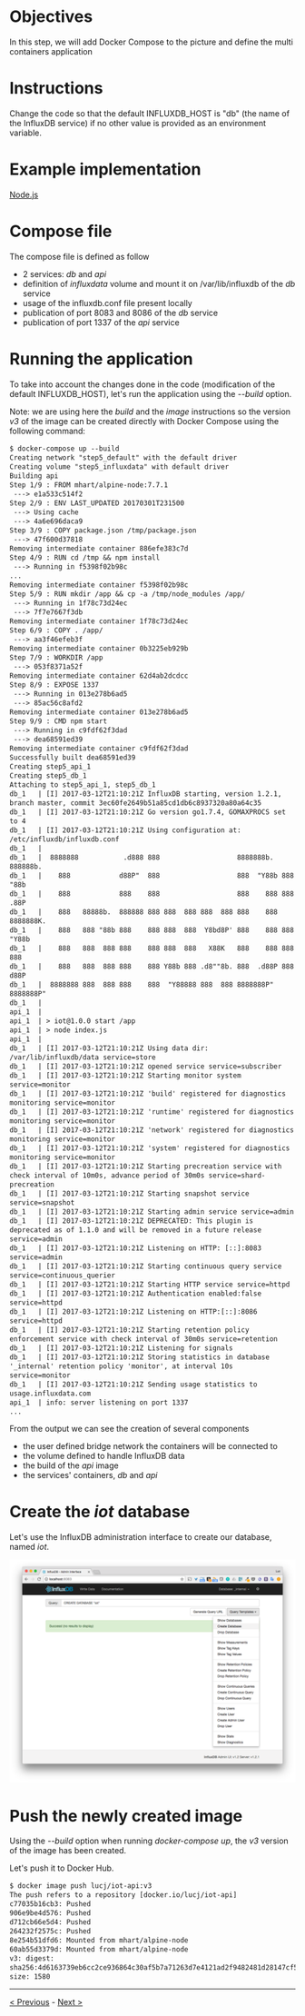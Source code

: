 # Objectives

In this step, we will add Docker Compose to the picture and define the multi containers application

# Instructions

Change the code so that the default INFLUXDB_HOST is "db" (the name of the InfluxDB service) if no other value is provided as an environment variable.
 
# Example implementation

[Node.js](./nodejs)

# Compose file

The compose file is defined as follow

* 2 services: *db* and *api*
* definition of *influxdata* volume and mount it on /var/lib/influxdb of the *db* service
* usage of the influxdb.conf file present locally
* publication of port 8083 and 8086 of the *db* service
* publication of port 1337 of the *api* service

# Running the application

To take into account the changes done in the code (modification of the default INFLUXDB_HOST), let's run the application using the *--build* option.

Note: we are using here the *build* and the *image* instructions so the version *v3* of the image can be created directly with Docker Compose using the following command:

````
$ docker-compose up --build
Creating network "step5_default" with the default driver
Creating volume "step5_influxdata" with default driver
Building api
Step 1/9 : FROM mhart/alpine-node:7.7.1
 ---> e1a533c514f2
Step 2/9 : ENV LAST_UPDATED 20170301T231500
 ---> Using cache
 ---> 4a6e696daca9
Step 3/9 : COPY package.json /tmp/package.json
 ---> 47f600d37818
Removing intermediate container 886efe383c7d
Step 4/9 : RUN cd /tmp && npm install
 ---> Running in f5398f02b98c
...
Removing intermediate container f5398f02b98c
Step 5/9 : RUN mkdir /app && cp -a /tmp/node_modules /app/
 ---> Running in 1f78c73d24ec
 ---> 7f7e7667f3db
Removing intermediate container 1f78c73d24ec
Step 6/9 : COPY . /app/
 ---> aa3f46efeb3f
Removing intermediate container 0b3225eb929b
Step 7/9 : WORKDIR /app
 ---> 053f8371a52f
Removing intermediate container 62d4ab2dcdcc
Step 8/9 : EXPOSE 1337
 ---> Running in 013e278b6ad5
 ---> 85ac56c8afd2
Removing intermediate container 013e278b6ad5
Step 9/9 : CMD npm start
 ---> Running in c9fdf62f3dad
 ---> dea68591ed39
Removing intermediate container c9fdf62f3dad
Successfully built dea68591ed39
Creating step5_api_1
Creating step5_db_1
Attaching to step5_api_1, step5_db_1
db_1   | [I] 2017-03-12T21:10:21Z InfluxDB starting, version 1.2.1, branch master, commit 3ec60fe2649b51a85cd1db6c8937320a80a64c35
db_1   | [I] 2017-03-12T21:10:21Z Go version go1.7.4, GOMAXPROCS set to 4
db_1   | [I] 2017-03-12T21:10:21Z Using configuration at: /etc/influxdb/influxdb.conf
db_1   |
db_1   |  8888888           .d888 888                   8888888b.  888888b.
db_1   |    888            d88P"  888                   888  "Y88b 888  "88b
db_1   |    888            888    888                   888    888 888  .88P
db_1   |    888   88888b.  888888 888 888  888 888  888 888    888 8888888K.
db_1   |    888   888 "88b 888    888 888  888  Y8bd8P' 888    888 888  "Y88b
db_1   |    888   888  888 888    888 888  888   X88K   888    888 888    888
db_1   |    888   888  888 888    888 Y88b 888 .d8""8b. 888  .d88P 888   d88P
db_1   |  8888888 888  888 888    888  "Y88888 888  888 8888888P"  8888888P"
db_1   |
api_1  |
api_1  | > iot@1.0.0 start /app
api_1  | > node index.js
api_1  |
db_1   | [I] 2017-03-12T21:10:21Z Using data dir: /var/lib/influxdb/data service=store
db_1   | [I] 2017-03-12T21:10:21Z opened service service=subscriber
db_1   | [I] 2017-03-12T21:10:21Z Starting monitor system service=monitor
db_1   | [I] 2017-03-12T21:10:21Z 'build' registered for diagnostics monitoring service=monitor
db_1   | [I] 2017-03-12T21:10:21Z 'runtime' registered for diagnostics monitoring service=monitor
db_1   | [I] 2017-03-12T21:10:21Z 'network' registered for diagnostics monitoring service=monitor
db_1   | [I] 2017-03-12T21:10:21Z 'system' registered for diagnostics monitoring service=monitor
db_1   | [I] 2017-03-12T21:10:21Z Starting precreation service with check interval of 10m0s, advance period of 30m0s service=shard-precreation
db_1   | [I] 2017-03-12T21:10:21Z Starting snapshot service service=snapshot
db_1   | [I] 2017-03-12T21:10:21Z Starting admin service service=admin
db_1   | [I] 2017-03-12T21:10:21Z DEPRECATED: This plugin is deprecated as of 1.1.0 and will be removed in a future release service=admin
db_1   | [I] 2017-03-12T21:10:21Z Listening on HTTP: [::]:8083 service=admin
db_1   | [I] 2017-03-12T21:10:21Z Starting continuous query service service=continuous_querier
db_1   | [I] 2017-03-12T21:10:21Z Starting HTTP service service=httpd
db_1   | [I] 2017-03-12T21:10:21Z Authentication enabled:false service=httpd
db_1   | [I] 2017-03-12T21:10:21Z Listening on HTTP:[::]:8086 service=httpd
db_1   | [I] 2017-03-12T21:10:21Z Starting retention policy enforcement service with check interval of 30m0s service=retention
db_1   | [I] 2017-03-12T21:10:21Z Listening for signals
db_1   | [I] 2017-03-12T21:10:21Z Storing statistics in database '_internal' retention policy 'monitor', at interval 10s service=monitor
db_1   | [I] 2017-03-12T21:10:21Z Sending usage statistics to usage.influxdata.com
api_1  | info: server listening on port 1337
...
````

From the output we can see the creation of several components
* the user defined bridge network the containers will be connected to
* the volume defined to handle InfluxDB data
* the build of the *api* image
* the services' containers, *db* and *api*

# Create the *iot* database

Let's use the InfluxDB administration interface to create our database, named *iot*.

![Create database from administration interface](./images/01-create-iot-db.png)

# Push the newly created image

Using the *--build* option when running *docker-compose up*, the *v3* version of the image has been created.

Let's push it to Docker Hub.

````
$ docker image push lucj/iot-api:v3
The push refers to a repository [docker.io/lucj/iot-api]
c77035b16cb3: Pushed
906e9be4d576: Pushed
d712cb66e5d4: Pushed
264232f2575c: Pushed
8e254b51dfd6: Mounted from mhart/alpine-node
60ab55d3379d: Mounted from mhart/alpine-node
v3: digest: sha256:4d6163739eb6cc2ce936864c30af5b7a71263d7e4121ad2f9482481d28147cf5 size: 1580
````

-----
[< Previous](../step5) - [Next >](../step7)
